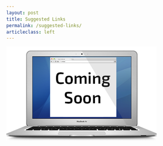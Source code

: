 ```yaml
---
layout: post
title: Suggested Links
permalink: /suggested-links/
articleclass: left
---
```


<img src="/img/soon_teaser.png">
